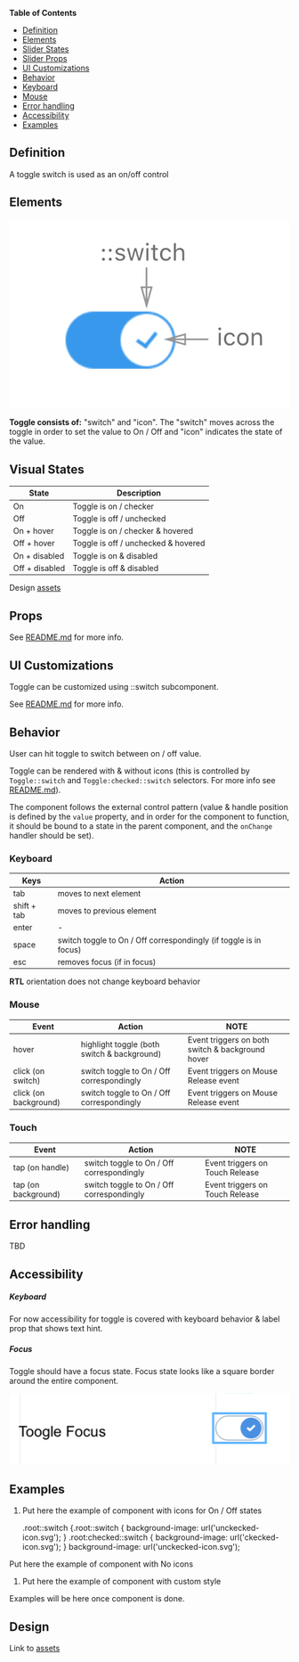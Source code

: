 **Table of Contents**

- [Definition](#definition)
- [Elements](#elements)
- [Slider States](#slider-states)
- [Slider Props](#slider-props)
- [UI Customizations](#ui-customizations)
- [Behavior](#behavior)
- [Keyboard](#keyboard)
- [Mouse](#mouse)
- [Error handling](#error-handling)
- [Accessibility](#accessibility)
- [Examples](#examples)



## Definition

A toggle switch is used as an on/off control



## Elements

![elements](./assets/elements.png)

**Toggle consists of:**  "switch" and "icon". The "switch" moves across the toggle in order to set the value to On / Off and "icon" indicates the state of the value.



## Visual States

| State          | Description                         |
| -------------- | ----------------------------------- |
| On             | Toggle is on / checker              |
| Off            | Toggle is off / unchecked           |
| On + hover     | Toggle is on / checker & hovered    |
| Off + hover    | Toggle is off / unchecked & hovered |
| On + disabled  | Toggle is on & disabled             |
| Off + disabled | Toggle is off & disabled            |

Design [assets](https://zpl.io/1PLfpV)

## Props

See [README.md](./README.md) for more info.

## UI Customizations

Toggle can be customized using ::switch subcomponent.

See [README.md](./README.md) for more info.

## Behavior

User can hit toggle to switch between on / off value. 

Toggle can be rendered with & without icons (this is controlled by `Toggle::switch` and `Toggle:checked::switch` selectors. For more info see [README.md](./README.md)).

The component follows the external control pattern (value & handle position is defined by the `value` property, and in order for the component to function, it should be bound to a state in the parent component, and the `onChange` handler should be set).

### Keyboard

| Keys        | Action                                   |
| ----------- | ---------------------------------------- |
| tab         | moves to next element                    |
| shift + tab | moves to previous element                |
| enter       | -                                        |
| space       | switch toggle to On / Off correspondingly (if toggle is in focus) |
| esc         | removes focus (if in focus)              |

**RTL** orientation does not change keyboard behavior



### Mouse

| Event                 | Action                                   | NOTE                                     |
| --------------------- | ---------------------------------------- | ---------------------------------------- |
| hover                 | highlight toggle (both switch & background) | Event triggers on both switch & background hover |
| click (on switch)     | switch toggle to On / Off correspondingly | Event triggers on Mouse Release event    |
| click (on background) | switch toggle to On / Off correspondingly | Event triggers on Mouse Release event    |



### Touch

| Event               | Action                                   | NOTE                            |
| ------------------- | ---------------------------------------- | ------------------------------- |
| tap (on handle)     | switch toggle to On / Off correspondingly | Event triggers on Touch Release |
| tap (on background) | switch toggle to On / Off correspondingly | Event triggers on Touch Release |



## Error handling

TBD

## Accessibility

##### Keyboard

For now accessibility for toggle is covered with keyboard behavior & label prop that shows text hint.

##### Focus

Toggle should have a focus state. Focus state looks like a square border around the entire component.

![toggleFocus](./assets/toggleFocus.png)

## Examples

1. Put here the example of component with icons for On / Off states

    .root::switch {.root::switch {
        background-image: url('unckecked-icon.svg');
    }
    .root:checked::switch {
        background-image: url('ckecked-icon.svg');
    }
    background-image: url('unckecked-icon.svg');


Put here the example of component with No icons 

1. Put here the example of component with custom style

Examples will be here once component is done. 

## Design

Link to [assets](https://zpl.io/1PLfpV)